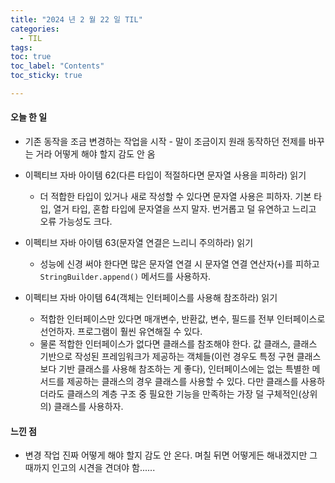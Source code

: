 ```yaml
---
title: "2024 년 2 월 22 일 TIL"
categories:
  - TIL
tags:
toc: true
toc_label: "Contents"
toc_sticky: true

---
```


#### 오늘 한 일

* 기존 동작을 조금 변경하는 작업을 시작 - 말이 조금이지 원래 동작하던 전제를 바꾸는 거라 어떻게 해야 할지 감도 안 옴
* 이펙티브 자바 아이템 62(다른 타입이 적절하다면 문자열 사용을 피하라) 읽기
  * 더 적합한 타입이 있거나 새로 작성할 수 있다면 문자열 사용은 피하자. 기본 타입, 열거 타입, 혼합 타입에 문자열을 쓰지 말자. 번거롭고 덜 유연하고 느리고 오류 가능성도 크다.

* 이펙티브 자바 아이템 63(문자열 연결은 느리니 주의하라) 읽기
  * 성능에 신경 써야 한다면 많은 문자열 연결 시 문자열 연결 연산자(`+`)를 피하고 `StringBuilder.append()` 메서드를 사용하자.

* 이펙티브 자바 아이템 64(객체는 인터페이스를 사용해 참조하라) 읽기
  * 적합한 인터페이스만 있다면 매개변수, 반환값, 변수, 필드를 전부 인터페이스로 선언하자. 프로그램이 훨씬 유연해질 수 있다.
  * 물론 적합한 인터페이스가 없다면 클래스를 참조해야 한다. 값 클래스, 클래스 기반으로 작성된 프레임워크가 제공하는 객체들(이런 경우도 특정 구현 클래스보다 기반 클래스를 사용해 참조하는 게 좋다), 인터페이스에는 없는 특별한 메서드를 제공하는 클래스의 경우 클래스를 사용할 수 있다. 다만 클래스를 사용하더라도 클래스의 계층 구조 중 필요한 기능을 만족하는 가장 덜 구체적인(상위의) 클래스를 사용하자.





#### 느낀 점

* 변경 작업 진짜 어떻게 해야 할지 감도 안 온다. 며칠 뒤면 어떻게든 해내겠지만 그때까지 인고의 시견을 견뎌야 함...... 